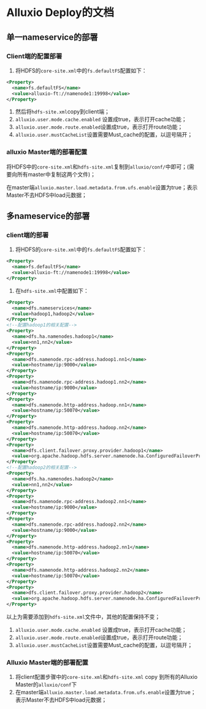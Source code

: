 # Alluxio Deploy的文档

## 单一nameservice的部署

### Client端的配置部署

1. 将HDFS的`core-site.xml`中的`fs.defaultFS`配置如下：

```xml
<Property>
  <name>fs.defaultFS</name>
  <value>alluxio-ft://namenode1:19998</value>
</Property>
```

1. 然后将`hdfs-site.xml`copy到client端；
2. `alluxio.user.mode.cache.enabled` 设置成true，表示打开cache功能；
3. `alluxio.user.mode.route.enabled`设置成true，表示打开route功能；
4. `alluxio.user.mustCacheList`设置需要Must_cache的配置，以逗号隔开；

### alluxio Master端的部署配置

将HDFS中的`core-site.xml`和`hdfs-site.xml`复制到`alluxio/conf/`中即可；(需要向所有master中复制这两个文件)；

在master端`alluxio.master.load.metadata.from.ufs.enable`设置为true；表示Master不去HDFS中load元数据；

## 多nameservice的部署

### client端的部署

1. 将HDFS的`core-site.xml`中的`fs.defaultFS`配置如下：

```xml
<Property>
  <name>fs.defaultFS</name>
  <value>alluxio-ft://namenode1:19998</value>
</Property>
```

1. 在`hdfs-site.xml`中配置如下：

```xml
<Property>
  <name>dfs.nameservices</name>
  <value>hadoop1,hadoop2</value>
</Property>
<!--配置hadoop1的相关配置-->
<Property>
  <name>dfs.ha.namenodes.hadoop1</name>
  <value>nn1,nn2</value>
</Property>
<Property>
  <name>dfs.namenode.rpc-address.hadoop1.nn1</name>
  <value>hostname/ip:9000</value>
</Property>
<Property>
  <name>dfs.namenode.rpc-address.hadoop1.nn2</name>
  <value>hostname/ip:9000</value>
</Property>
<Property>
  <name>dfs.namenode.http-address.hadoop.nn1</name>
  <value>hostname/ip:50070</value>
</Property>
<Property>
  <name>dfs.namenode.http-address.hadoop.nn2</name>
  <value>hostname/ip:50070</value>
</Property>
<Property>
  <name>dfs.client.failover.proxy.provider.hadoop1</name>
  <value>org.apache.hadoop.hdfs.server.namenode.ha.ConfiguredFailoverProxyProvider</value>
</Property>
<!--配置hadoop2的相关配置-->
<Property>
  <name>dfs.ha.namenodes.hadoop2</name>
  <value>nn1,nn2</value>
</Property>
<Property>
  <name>dfs.namenode.rpc-address.hadoop2.nn1</name>
  <value>hostname/ip:9000</value>
</Property>
<Property>
  <name>dfs.namenode.rpc-address.hadoop2.nn2</name>
  <value>hostname/ip:9000</value>
</Property>
<Property>
  <name>dfs.namenode.http-address.hadoop2.nn1</name>
  <value>hostname/ip:50070</value>
</Property>
<Property>
  <name>dfs.namenode.http-address.hadoop2.nn2</name>
  <value>hostname/ip:50070</value>
</Property>
<Property>
  <name>dfs.client.failover.proxy.provider.hadoop2</name>
  <value>org.apache.hadoop.hdfs.server.namenode.ha.ConfiguredFailoverProxyProvider</value>
</Property>
```

以上为需要添加到`hdfs-site.xml`文件中，其他的配置保持不变；

1. `alluxio.user.mode.cache.enabled` 设置成true，表示打开cache功能；
2. `alluxio.user.mode.route.enabled`设置成true，表示打开route功能；
3. `alluxio.user.mustCacheList`设置需要Must_cache的配置，以逗号隔开；

### Alluxio Master端的部署配置

1. 将client配置步骤中的`core-site.xml`和`hdfs-site.xml` copy 到所有的Alluxio Master的`alluxio/conf`下
2. 在master端`alluxio.master.load.metadata.from.ufs.enable`设置为true；表示Master不去HDFS中load元数据；